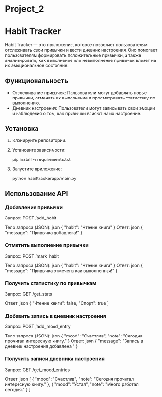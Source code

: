 # Project_2

# Habit Tracker

Habit Tracker — это приложение, которое позволяет пользователям отслеживать свои привычки и вести дневник настроения. Оно помогает пользователям формировать положительные привычки, а также анализировать, как выполнение или невыполнение привычек влияет на их эмоциональное состояние.

## Функциональность

- Отслеживание привычек: Пользователи могут добавлять новые привычки, отмечать их выполнение и просматривать статистику по выполнению.
- Дневник настроения: Пользователи могут записывать свои эмоции и наблюдения о том, как привычки влияют на их настроение.
  
## Установка

1. Клонируйте репозиторий.
2. Установите зависимости:

   pip install -r requirements.txt
   
3. Запустите приложение:
   
   python habittrackerapp/main.py   

## Использование API

### Добавление привычки

Запрос: POST /add_habit

Тело запроса (JSON):
json
{
    "habit": "Чтение книги"
}
Ответ:
json
{
    "message": "Привычка добавлена!"
}
### Отметить выполнение привычки

Запрос: POST /mark_habit

Тело запроса (JSON):
json
{
    "habit": "Чтение книги"
}
Ответ:
json
{
    "message": "Привычка отмечена как выполненная!"
}
### Получить статистику по привычкам

Запрос: GET /get_stats

Ответ:
json
{
    "Чтение книги": false,
    "Спорт": true
}
### Добавить запись в дневник настроения

Запрос: POST /add_mood_entry

Тело запроса (JSON):
json
{
    "mood": "Счастлив",
    "note": "Сегодня прочитал интересную книгу."
}
Ответ:
json
{
    "message": "Запись в дневник настроения добавлена!"
}
### Получить записи дневника настроения

Запрос: GET /get_mood_entries

Ответ:
json
[
    {
        "mood": "Счастлив",
        "note": "Сегодня прочитал интересную книгу."
    },
    {
        "mood": "Устал",
        "note": "Много работал сегодня."
    }
]
